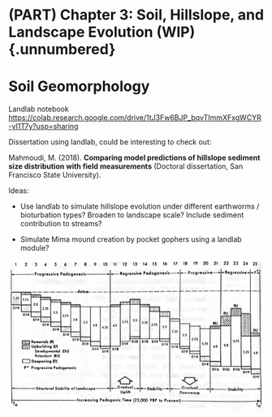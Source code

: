 # (PART) Chapter 3: Soil, Hillslope, and Landscape Evolution (WIP) {.unnumbered}

# Soil Geomorphology



Landlab notebook <https://colab.research.google.com/drive/1tJ3Fw6BJP_bqvTImmXFxgWCYR-yI1T7y?usp=sharing>

Dissertation using landlab, could be interesting to check out:

Mahmoudi, M. (2018). **Comparing model predictions of hillslope sediment size distribution with field measurements** (Doctoral dissertation, San Francisco State University).

Ideas:

-   Use landlab to simulate hillslope evolution under different earthworms / bioturbation types? Broaden to landscape scale? Include sediment contribution to streams?

-   Simulate Mima mound creation by pocket gophers using a landlab module?

![From Johnson and Watson-Stegner (1987)](images/clipboard-152616148.png)
